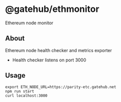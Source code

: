 # @gatehub/ethmonitor

Ethereum node monitor

## About

Ethereum node health checker and metrics exporter

- Health checker listens on port 3000

## Usage

```
export ETH_NODE_URL=https://parity-etc.gatehub.net
npm run start
curl localhost:3000
```
